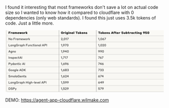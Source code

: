 I found it interesting that most frameworks don't save a lot on actual code size so I wanted to know how it compared to cloudflare with 0 dependencies (only web standards). I found this just uses 3.5k tokens of code. Just a little more.

![](comparison.png)

DEMO: https://agent-app-cloudflare.wilmake.com
